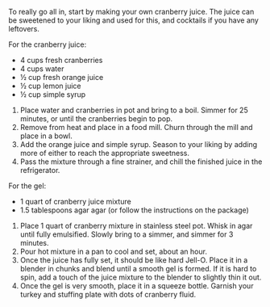 To really go all in, start by making your own cranberry juice. The juice can be sweetened to your liking and used for this, and cocktails if you have any leftovers. 

<div class="strong">For the cranberry juice:</div>
<ul>
  <li>4 cups fresh cranberries
  <li>4 cups water
  <li>½ cup fresh orange juice
  <li>½ cup lemon juice
  <li>½ cup simple syrup
</ul>

<ol>
  <li>Place water and cranberries in pot and bring to a boil. Simmer for 25 minutes, or until the cranberries begin to pop. 
  <li>Remove from heat and place in a food mill. Churn through the mill and place in a bowl. 
  <li>Add the orange juice and simple syrup. Season to your liking by adding more of either to reach the appropriate sweetness. 
  <li>Pass the mixture through a fine strainer, and chill the finished juice in the refrigerator. 
</ol>

<div class="strong">For the gel:</div>
<ul>
  <li>1 quart of cranberry juice mixture
  <li>1.5 tablespoons agar agar (or follow the instructions on the package)
</ul>
 
<ol>
  <li>Place 1 quart of cranberry mixture in stainless steel pot. Whisk in agar until fully emulsified. Slowly bring to a simmer, and simmer for 3 minutes. 
  <li>Pour hot mixture in a pan to cool and set, about an hour. 
  <li>Once the juice has fully set, it should be like hard Jell-O. Place it in a blender in chunks and blend until a smooth gel is formed. If it is hard to spin, add a touch of the juice mixture to the blender to slightly thin it out. 
  <li>Once the gel is very smooth, place it in a squeeze bottle. Garnish your turkey and stuffing plate with dots of cranberry fluid.
</ol>
